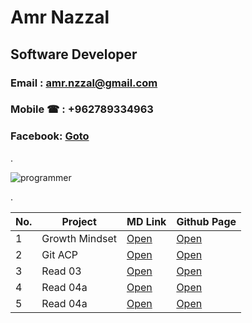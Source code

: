 # Amr Nazzal

## Software Developer

### Email  : amr.nzzal@gmail.com
### Mobile &phone; : +962789334963
### Facebook: [Goto](https://www.facebook.com/amr.nzzal)
.

![programmer](https://st.depositphotos.com/1429923/3996/v/600/depositphotos_39965389-stock-illustration-flat-vector-illustration-of-programmer.jpg)

.


No. |         Project         | MD Link             | Github Page
--- | ------------------------| --------------------|-------------------------------
1   |        Growth Mindset   | [Open](https://github.com/amr88nzzal/reading-notes-repo/blob/main/Growth.md)| [Open](https://amr88nzzal.github.io/reading-notes-repo/Growth)
2   |        Git    ACP       | [Open](https://github.com/amr88nzzal/reading-notes-repo/blob/main/ACP.md)   | [Open](https://amr88nzzal.github.io/reading-notes-repo/ACP)
3   |      Read 03            | [Open](https://github.com/amr88nzzal/reading-notes-repo/blob/main/Read03.md)   | [Open](https://amr88nzzal.github.io/reading-notes-repo/Read03) 
4   |      Read 04a           | [Open](https://github.com/amr88nzzal/reading-notes-repo/blob/main/Read04a.md)   | [Open](https://amr88nzzal.github.io/reading-notes-repo/Read04a) 
5   |      Read 04a           | [Open](https://github.com/amr88nzzal/reading-notes-repo/blob/main/Read04b.md)   | [Open](https://amr88nzzal.github.io/reading-notes-repo/Read04b)